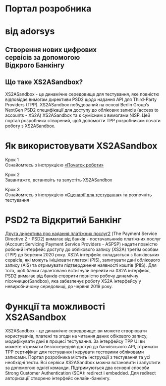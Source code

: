 <div class="hero">

# Портал розробника

# від adorsys

<div class="hero-subheader">

## Створення нових цифрових <br/> сервісів за допомогою <br/> Відкрого Банкінгу

</div>
</div>

<div class="what-sandbox-wrapper container">

## Що таке XS2ASandbox?

XS2ASandbox - це динамічне середовище для тестування, яке повністю відповідає вимогам директиви PSD2 щодо надання API для Third-Party Providers (TPP). XS2ASandbox побудований на основі Berlin Group’s NextGen PSD2 специфікації для доступу до облікових записів (access to accounts - XS2A) XS2ASandbox та є сумісним з вимогами NISP. Цей портал розробника створений, щоб допомогти TPP розробникам почати роботу з XS2ASandbox.

</div>

<div class="how-use-api">

# Як використовувати XS2ASandbox

<div class="steps-wrapper">

Крок 1 <br/>
Ознайомтесь з інструкцією [«Початок роботи»](/getting-started)

<div class="arrow-right"></div>

Крок 2 <br/>
Завантажте, встановіть та запустіть XS2ASandbox

<div class="arrow-right"></div>

Крок 3 <br/>
Ознайомтесь з інструкцією [«Сценарії для тестування»](/test-cases) та розпочніть тестування

</div>
</div>

<div class="open-banking">
<div class="divider"></div>

# PSD2 та Відкритий Банкінг

[Друга директива про надання платіжних послуг2](https://eur-lex.europa.eu/legal-content/EN/TXT/PDF/?uri=CELEX:32015L2366&from=EN) (The Payment Service Directive 2 - PSD2) вимагає від банків - постачальників платіжних послуг (Account Servicing Payment Service Providers - ASPSP) надати повністю робочий інтерфейс доступу до облікового запису (XS2A) третім особам (TPP) до Березня 2020 року. XS2A інтерфейс складається з банківських сервісів, які можуть ініціювати платежі (PIS), запитувати дані облікового запису (AIS) та отримувати підтвердження наявності коштів (PIIS). Для того, щоб банки гарантовано встигнули перейти на XS2A інтерфейс, PSD2 вимагає від банків створити повністю робочу динамічну пісочницю(Sandbox), яка забезпечує роботу XS2A інтерфейсу у невиробничому середовищі, до червня 2019 року.

</div>

<div class="features-text">

# Функції та можливості XS2ASandbox

XS2ASandbox - це динамічне середовище: ви можете створювати користувачів, платежі та згоди на читання даних обікового запису, модифікувати дані в процесі тестування. За інтерфейсу TPP UI ви можете отримати безпосередній доступ до банківського API, отримати TPP сертифікат для тестування і керувати тестовими обліковами записами. Портал розробника містить інструкції з тестування та усі необхідні тести. Всі сервіси XS2ASandbox можна встановити і запустити за допомогою однієї команди. Підтримуються два основні способи Strong Customer Authentication (SCA): redirect і embedded. Для redirect авторизації створено інтерфейс онлайн-банкінгу.

</div>
